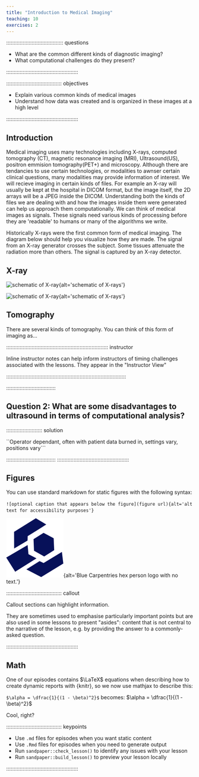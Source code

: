 ```yaml
---
title: "Introduction to Medical Imaging"
teaching: 10
exercises: 2
---
```


:::::::::::::::::::::::::::::::::::::: questions 

- What are the common different kinds of diagnostic imaging?
- What computational challenges do they present?

::::::::::::::::::::::::::::::::::::::::::::::::

::::::::::::::::::::::::::::::::::::: objectives

- Explain various common kinds of medical images
- Understand how data was created and is organized in these images at a high level

::::::::::::::::::::::::::::::::::::::::::::::::

## Introduction

Medical imaging uses many technologies including X-rays, computed tomography (CT),
magnetic resonance imaging (MRI),
Ultrasound(US),
positron emmision tomography(PET+) and microscopy. 
Although there are tendancies to use certain technologies, or modalities to
awnser certain clinical questions, many modalities may provide information
of interest. 
We will recieve imaging in certain kinds of files. For example an X-ray will usually
be kept at the hospital in DICOM format, but the image itself, the 2D arrays will be a JPEG inside the DICOM. 
Understanding both the kinds of files we are dealing with and how the images inside them were generated can help us approach them computationally.
We can think of medical images as signals. These signals need various kinds of processing
before they are 'readable' to humans or many of the algorithms we write. 

Historically X-rays were the first common form of medical imaging. The diagram below should help you visualize how they are made. The signal from an X-ray generator crosses the subject. Some tissues attenuate the radiation more than others. The signal is captured by an X-ray detector. 

## X-ray


![schematic of X-ray](https://github.com/esciencecenter-digital-skills/medical-image-processing/blob/main/episodes/fig/x_ray_dia.png){alt='schematic of X-rays'}

![schematic of X-ray](https://github.com/esciencecenter-digital-skills/medical-image-processing/blob/main/episodes/fig/x_ray_dia.png){alt='schematic of X-rays'}

## Tomography

There are several kinds of tomography. You can think of this form of imaging as... 

:::::::::::::::::::::::::::::::::::::::::::::::::::::::::::::::::::: instructor

Inline instructor notes can help inform instructors of timing challenges
associated with the lessons. They appear in the "Instructor View"

::::::::::::::::::::::::::::::::::::::::::::::::::::::::::::::::::::::::::::::::




:::::::::::::::::::::::::::::::::






## Question 2: What are some disadvantages to ultrasound in terms of computational analysis?

:::::::::::::::::::::::: solution 

``Operator dependant, often with patient data burned in, settings vary, positions vary```

:::::::::::::::::::::::::::::::::
::::::::::::::::::::::::::::::::::::::::::::::::

## Figures

You can use standard markdown for static figures with the following syntax:

`![optional caption that appears below the figure](figure url){alt='alt text for
accessibility purposes'}`

![You belong in The Carpentries!](https://raw.githubusercontent.com/carpentries/logo/master/Badge_Carpentries.svg){alt='Blue Carpentries hex person logo with no text.'}

::::::::::::::::::::::::::::::::::::: callout

Callout sections can highlight information.

They are sometimes used to emphasise particularly important points
but are also used in some lessons to present "asides": 
content that is not central to the narrative of the lesson,
e.g. by providing the answer to a commonly-asked question.

::::::::::::::::::::::::::::::::::::::::::::::::


## Math

One of our episodes contains $\LaTeX$ equations when describing how to create
dynamic reports with {knitr}, so we now use mathjax to describe this:

`$\alpha = \dfrac{1}{(1 - \beta)^2}$` becomes: $\alpha = \dfrac{1}{(1 - \beta)^2}$

Cool, right?

::::::::::::::::::::::::::::::::::::: keypoints 

- Use `.md` files for episodes when you want static content
- Use `.Rmd` files for episodes when you need to generate output
- Run `sandpaper::check_lesson()` to identify any issues with your lesson
- Run `sandpaper::build_lesson()` to preview your lesson locally

::::::::::::::::::::::::::::::::::::::::::::::::

[r-markdown]: https://rmarkdown.rstudio.com/
